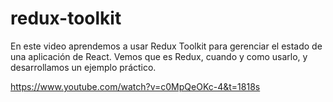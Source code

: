 # redux-toolkit

En este video aprendemos a usar Redux Toolkit para gerenciar el estado de una aplicación de React. Vemos que es Redux, cuando y como usarlo, y desarrollamos un ejemplo práctico.

https://www.youtube.com/watch?v=c0MpQeOKc-4&t=1818s
